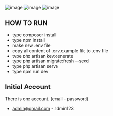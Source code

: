 ![image](https://github.com/user-attachments/assets/16539dd1-ac67-44b4-952d-2f240aa5ade2)
![image](https://github.com/user-attachments/assets/1496f7f1-7a0b-403b-99cc-80c020523f84)
![image](https://github.com/user-attachments/assets/0d3a8631-9635-4351-9e14-6317b078da6a)



## HOW TO RUN

-   type composer install
-   type npm install
-   make new .env file
-   copy all content of .env.example file to .env file
-   type php artisan key:generate
-   type php artisan migrate:fresh --seed
-   type php artisan serve
-   type npm run dev

## Initial Account

There is one account. (email - password)
-   admin@gmail.com - admin123

